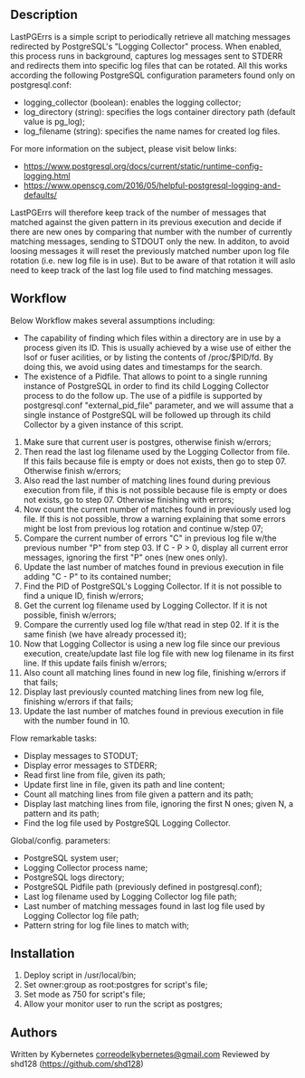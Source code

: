 Description
-----------
LastPGErrs is a simple script to periodically retrieve all matching messages redirected by PostgreSQL's "Logging 
Collector" process. When enabled, this process runs in background, captures log messages sent to STDERR and redirects
them into specific log files that can be rotated. All this works according the following PostgreSQL configuration
parameters found only on postgresql.conf:
* logging_collector (boolean): enables the logging collector;
* log_directory (string): specifies the logs container directory path (default value is pg_log);
* log_filename (string): specifies the name names for created log files.

For more information on the subject, please visit below links:
* https://www.postgresql.org/docs/current/static/runtime-config-logging.html
* https://www.openscg.com/2016/05/helpful-postgresql-logging-and-defaults/

LastPGErrs will therefore keep track of the number of messages that matched against the given pattern in its previous
execution and decide if there are new ones by comparing that number with the number of currently matching messages,
sending to STDOUT only the new. In additon, to avoid loosing messages it will reset the previously matched number upon
log file rotation (i.e. new log file is in use). But to be aware of that rotation it will aslo need to keep track of the
last log file used to find matching messages.

Workflow
--------
Below Workflow makes several assumptions including:
* The capability of finding which files within a directory are in use by a process given its ID. This is usually
  achieved by a wise use of either the lsof or fuser acilities, or by listing the contents of /proc/$PID/fd. By doing
  this, we avoid using dates and timestamps for the search.
* The existence of a Pidfile. That allows to point to a single running instance of PostgreSQL in order to find its
  child Logging Collector process to do the follow up. The use of a pidfile is supported by postgresql.conf
  "external_pid_file" parameter, and we will assume that a single instance of PostgreSQL will be followed up through its
  child Collector by a given instance of this script.

01. Make sure that current user is postgres, otherwise finish w/errors;
02. Then read the last log filename used by the Logging Collector from file. If this fails because file is empty or does
    not exists, then go to step 07. Otherwise finish w/errors;
03. Also read the last number of matching lines found during previous execution from file, if this is not possible
    because file is empty or does not exists, go to step 07. Otherwise finishing with errors;
04. Now count the current number of matches found in previously used log file. If this is not possible, throw a warning
    explaining that some errors might be lost from previous log rotation and continue w/step 07;
05. Compare the current number of errors "C" in previous log file w/the previous number "P" from step 03. If C - P > 0,
    display all current error messages, ignoring the first "P" ones (new ones only).
06. Update the last number of matches found in previous execution in file adding "C - P" to its contained number;
07. Find the PID of PostgreSQL's Logging Collector. If it is not possible to find a unique ID, finish w/errors;
08. Get the current log filename used by Logging Collector. If it is not possible, finish w/errors;
09. Compare the currently used log file w/that read in step 02. If it is the same finish (we have already processed it);
10. Now that Logging Collector is using a new log file since our previous execution, create/update last file log
    file with new log filename in its first line. If this update fails finish w/errors;
11. Also count all matching lines found in new log file, finishing w/errors if that fails;
12. Display last previously counted matching lines from new log file, finishing w/errors if that fails;
13. Update the last number of matches found in previous execution in file with the number found in 10.

Flow remarkable tasks:
* Display messages to STODUT;
* Display error messages to STDERR;
* Read first line from file, given its path;
* Update first line in file, given its path and line content;
* Count all matching lines from file given a pattern and its path;
* Display last matching lines from file, ignoring the first N ones; given N, a pattern and its path;
* Find the log file used by PostgreSQL Logging Collector.

Global/config. parameters:
* PostgreSQL system user;
* Logging Collector process name;
* PostgreSQL logs directory;
* PostgreSQL Pidfile path (previously defined in postgresql.conf);
* Last log filename used by Logging Collector log file path;
* Last number of matching messages found in last log file used by Logging Collector log file path;
* Pattern string for log file lines to match with;

Installation
------------
01. Deploy script in /usr/local/bin;
02. Set owner:group as root:postgres for script's file;
03. Set mode as 750 for script's file;
04. Allow your monitor user to run the script as postgres;

Authors
-------
Written by Kybernetes <correodelkybernetes@gmail.com>
Reviewed by shd128 (https://github.com/shd128)
         


